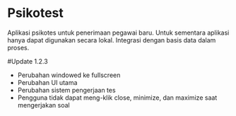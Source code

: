# Psikotest

Aplikasi psikotes untuk penerimaan pegawai baru. 
Untuk sementara aplikasi hanya dapat digunakan secara lokal. 
Integrasi dengan basis data dalam proses.

#Update 1.2.3

- Perubahan windowed ke fullscreen
- Perubahan UI utama
- Perubahan sistem pengerjaan tes
- Pengguna tidak dapat meng-klik close, minimize, dan maximize saat mengerjakan soal
